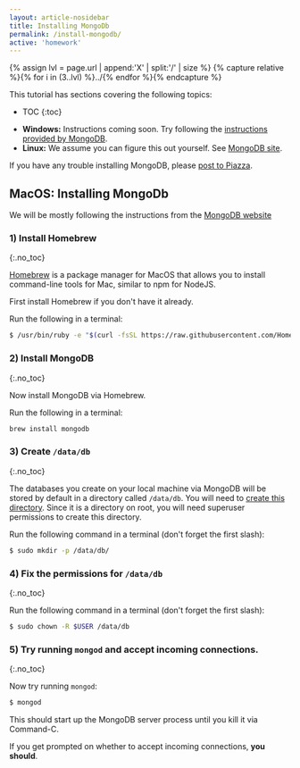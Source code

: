 ```yaml
---
layout: article-nosidebar
title: Installing MongoDb
permalink: /install-mongodb/
active: 'homework'
---
```


{% assign lvl = page.url | append:'X' | split:'/' | size %}
{% capture relative %}{% for i in (3..lvl) %}../{% endfor %}{% endcapture %}

This tutorial has sections covering the following topics:

* TOC
{:toc}

- **Windows:** Instructions coming soon. Try following the [instructions provided by MongoDB](https://docs.mongodb.com/manual/tutorial/install-mongodb-on-windows/).
- **Linux:** We assume you can figure this out yourself. See [MongoDB site](https://docs.mongodb.com/manual/administration/install-on-linux/).

If you have any trouble installing MongoDB, please [post to Piazza](http://piazza.com/stanford/spring2017/cs193x).

<section class="part" markdown="1">

## MacOS: Installing MongoDb

We will be mostly following the instructions from the [MongoDB website](https://docs.mongodb.com/manual/tutorial/install-mongodb-on-os-x/#install-mongodb-community-edition-with-homebrew)

### 1) Install Homebrew
{:.no_toc}

[Homebrew](https://brew.sh/) is a package manager for MacOS that allows you to install command-line tools for Mac, similar to npm for NodeJS.

First install Homebrew if you don't have it already.

Run the following in a terminal:

```bash
$ /usr/bin/ruby -e "$(curl -fsSL https://raw.githubusercontent.com/Homebrew/install/master/install)"
```

### 2) Install MongoDB
{:.no_toc}

Now install MongoDB via Homebrew.

Run the following in a terminal:

```bash
brew install mongodb
```

### 3) Create `/data/db`
{:.no_toc}

The databases you create on your local machine via MongoDB will be stored by default in a directory called `/data/db`. You will need to [create this directory](https://docs.mongodb.com/manual/tutorial/install-mongodb-on-os-x/#create-the-data-directory). Since it is a directory on root, you will need superuser permissions to create this directory.

Run the following command in a terminal (don't forget the first slash):

```bash
$ sudo mkdir -p /data/db/
```

### 4) Fix the permissions for `/data/db`
{:.no_toc}

Run the following command in a terminal (don't forget the first slash):

```bash
$ sudo chown -R $USER /data/db
```

### 5) Try running `mongod` and accept incoming connections.
{:.no_toc}

Now try running `mongod`:

```bash
$ mongod
```

This should start up the MongoDB server process until you kill it via Command-C.

If you get prompted on whether to accept incoming connections, **you should**.

</section>
